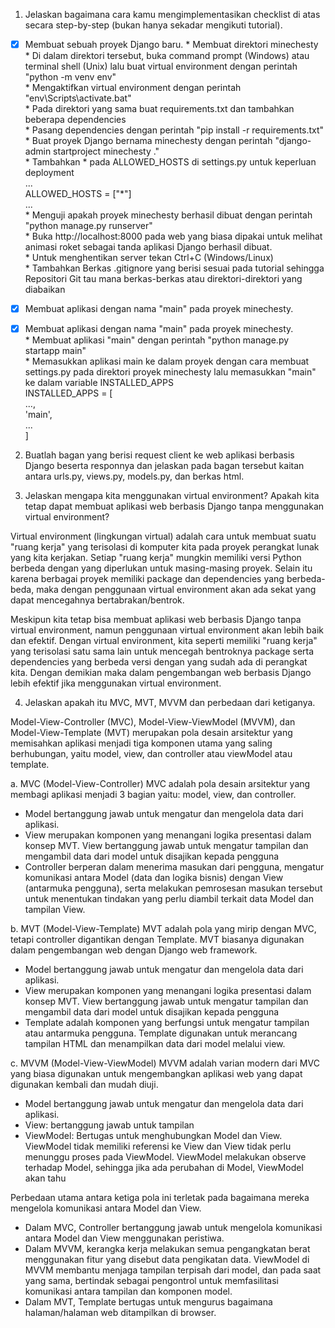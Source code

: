 1. Jelaskan bagaimana cara kamu mengimplementasikan checklist di atas secara step-by-step (bukan hanya sekadar mengikuti tutorial).
- [x] Membuat sebuah proyek Django baru.
      * Membuat direktori minechesty<br>
      * Di dalam direktori tersebut, buka command prompt (Windows) atau terminal shell (Unix) lalu buat virtual environment dengan perintah "python -m venv env" <br>
      * Mengaktifkan virtual environment dengan perintah "env\Scripts\activate.bat" <br>
      * Pada direktori yang sama buat requirements.txt dan tambahkan beberapa dependencies <br>
      * Pasang dependencies dengan perintah "pip install -r requirements.txt" <br>
      * Buat proyek Django bernama minechesty dengan perintah "django-admin startproject minechesty ." <br>
      * Tambahkan * pada ALLOWED_HOSTS di settings.py untuk keperluan deployment <br>
        ... <br>
        ALLOWED_HOSTS = ["*"] <br>
        ... <br>
      * Menguji apakah proyek minechesty berhasil dibuat dengan perintah "python manage.py runserver" <br>
      * Buka http://localhost:8000 pada web yang biasa dipakai untuk melihat animasi roket sebagai tanda aplikasi Django berhasil dibuat. <br>
      * Untuk menghentikan server tekan Ctrl+C (Windows/Linux) <br>
      * Tambahkan Berkas .gitignore yang berisi sesuai pada tutorial sehingga Repositori Git tau mana berkas-berkas atau direktori-direktori yang diabaikan <br>
- [x] Membuat aplikasi dengan nama "main" pada proyek minechesty. <br>
- [x] Membuat aplikasi dengan nama "main" pada proyek minechesty. <br>
      * Membuat aplikasi "main" dengan perintah "python manage.py startapp main" <br>
      * Memasukkan aplikasi main ke dalam proyek dengan cara membuat settings.py pada direktori proyek minechesty lalu memasukkan "main" ke dalam variable INSTALLED_APPS <br>
      INSTALLED_APPS = [ <br>
          ..., <br>
          'main', <br>
          ... <br>
      ] <br>
      




2. Buatlah bagan yang berisi request client ke web aplikasi berbasis Django beserta responnya dan jelaskan pada bagan tersebut kaitan antara urls.py, views.py, models.py, dan berkas html.


3. Jelaskan mengapa kita menggunakan virtual environment? Apakah kita tetap dapat membuat aplikasi web berbasis Django tanpa menggunakan virtual environment?

Virtual environment (lingkungan virtual) adalah cara untuk membuat suatu "ruang kerja" yang terisolasi di komputer kita pada proyek perangkat lunak yang kita kerjakan. Setiap "ruang kerja" mungkin memiliki versi Python berbeda dengan yang diperlukan untuk masing-masing proyek. Selain itu karena berbagai proyek memiliki package dan dependencies yang berbeda-beda, maka dengan penggunaan virtual environment akan ada sekat yang dapat mencegahnya bertabrakan/bentrok.

Meskipun kita tetap bisa membuat aplikasi web berbasis Django tanpa virtual environment, namun penggunaan virtual environment akan lebih baik dan efektif. Dengan virtual environment, kita seperti memiliki "ruang kerja" yang terisolasi satu sama lain untuk mencegah bentroknya package serta dependencies yang berbeda versi dengan yang sudah ada di perangkat kita. Dengan demikian maka dalam pengembangan web berbasis Django lebih efektif jika menggunakan virtual environment.

4. Jelaskan apakah itu MVC, MVT, MVVM dan perbedaan dari ketiganya.

Model-View-Controller (MVC), Model-View-ViewModel (MVVM), dan Model-View-Template (MVT) merupakan pola desain arsitektur yang memisahkan aplikasi menjadi tiga komponen utama yang saling berhubungan, yaitu model, view, dan controller atau viewModel atau template. 

a. MVC (Model-View-Controller)
MVC adalah pola desain arsitektur yang membagi aplikasi menjadi 3 bagian yaitu: model, view, dan controller.
* Model bertanggung jawab untuk mengatur dan mengelola data dari aplikasi.
* View merupakan komponen yang menangani logika presentasi dalam konsep MVT. View bertanggung jawab untuk mengatur tampilan dan mengambil data dari model untuk disajikan kepada pengguna
* Controller berperan dalam menerima masukan dari pengguna, mengatur komunikasi antara Model (data dan logika bisnis) dengan View (antarmuka pengguna), serta melakukan pemrosesan masukan tersebut untuk menentukan tindakan yang perlu diambil terkait data Model dan tampilan View.

b. MVT (Model-View-Template)
MVT adalah pola yang mirip dengan MVC, tetapi controller digantikan dengan Template. MVT biasanya digunakan dalam pengembangan web dengan Django web framework.
* Model bertanggung jawab untuk mengatur dan mengelola data dari aplikasi.
* View merupakan komponen yang menangani logika presentasi dalam konsep MVT. View bertanggung jawab untuk mengatur tampilan dan mengambil data dari model untuk disajikan kepada pengguna
* Template adalah komponen yang berfungsi untuk mengatur tampilan atau antarmuka pengguna. Template digunakan untuk merancang tampilan HTML dan menampilkan data dari model melalui view.

c. MVVM (Model-View-ViewModel)
MVVM adalah varian modern dari MVC yang biasa digunakan untuk mengembangkan aplikasi web yang dapat digunakan kembali dan mudah diuji.
* Model bertanggung jawab untuk mengatur dan mengelola data dari aplikasi.
* View: bertanggung jawab untuk tampilan
* ViewModel: Bertugas untuk menghubungkan Model dan View. ViewModel tidak memiliki referensi ke View dan View tidak perlu menunggu proses pada ViewModel. ViewModel melakukan observe terhadap Model, sehingga jika ada perubahan di Model, ViewModel akan tahu

Perbedaan utama antara ketiga pola ini terletak pada bagaimana mereka mengelola komunikasi antara Model dan View. 
* Dalam MVC, Controller bertanggung jawab untuk mengelola komunikasi antara Model dan View menggunakan peristiwa. 
* Dalam MVVM, kerangka kerja melakukan semua pengangkatan berat menggunakan fitur yang disebut data pengikatan data. ViewModel di MVVM membantu menjaga tampilan terpisah dari model, dan pada saat yang sama, bertindak sebagai pengontrol untuk memfasilitasi komunikasi antara tampilan dan komponen model. 
* Dalam MVT, Template bertugas untuk mengurus bagaimana halaman/halaman web ditampilkan di browser.

